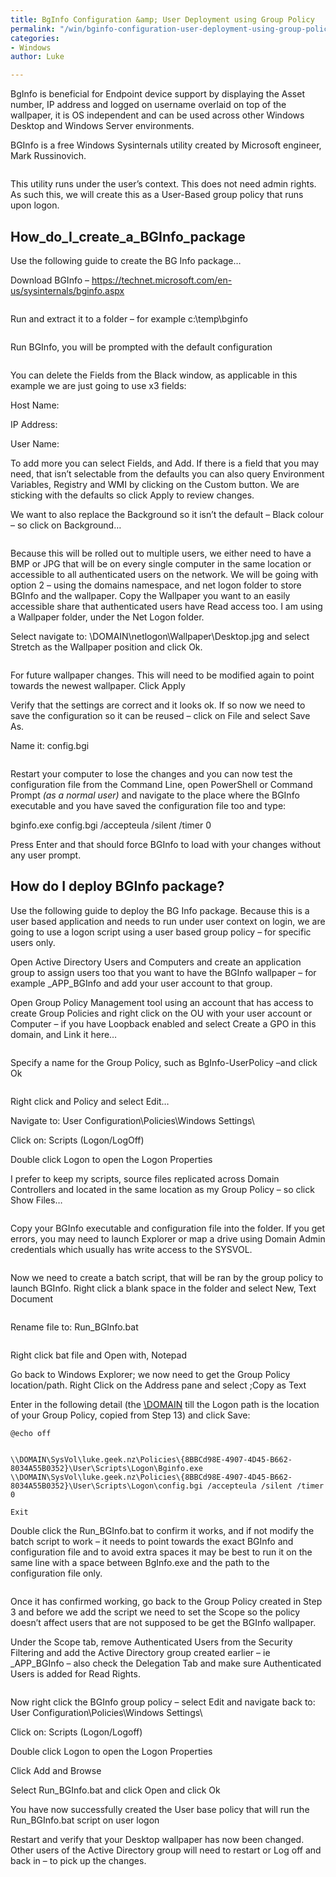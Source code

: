 ```yaml
---
title: BgInfo Configuration &amp; User Deployment using Group Policy
permalink: "/win/bginfo-configuration-user-deployment-using-group-policy/"
categories:
- Windows
author: Luke

---
```

BgInfo is beneficial for Endpoint device support by displaying the Asset number, IP address and logged on username overlaid on top of the wallpaper, it is OS independent and can be used across other Windows Desktop and Windows Server environments.

BGInfo is a free Windows Sysinternals utility created by Microsoft engineer, Mark Russinovich.

<img src="https://i2.wp.com/luke.geek.nz/wp-content/uploads/2016/12/121216_0805_BgInfoConfi1.jpg?w=1500" alt="" data-recalc-dims="1" />

This utility runs under the user’s context. This does not need admin rights. As such this, we will create this as a User-Based group policy that runs upon logon.

## How_do_I_create_a_BGInfo_package

Use the following guide to create the BG Info package…

Download BGInfo – <a href="https://technet.microsoft.com/en-us/sysinternals/bginfo.aspx" target="_blank">https://technet.microsoft.com/en-us/sysinternals/bginfo.aspx</a>

<img src="https://i1.wp.com/luke.geek.nz/wp-content/uploads/2016/12/121216_0805_BgInfoConfi2.png?w=1500" alt="" data-recalc-dims="1" />

Run and extract it to a folder – for example c:\\temp\\bginfo

<img src="https://i0.wp.com/luke.geek.nz/wp-content/uploads/2016/12/121216_0805_BgInfoConfi3.png?w=1500" alt="" data-recalc-dims="1" />

Run BGInfo, you will be prompted with the default configuration

<img src="https://i2.wp.com/luke.geek.nz/wp-content/uploads/2016/12/121216_0805_BgInfoConfi4.png?w=1500" alt="" data-recalc-dims="1" />

You can delete the Fields from the Black window, as applicable in this example we are just going to use x3 fields:

Host Name:    <Host Name>

IP Address:    <IP Address>

User Name:    <User Name>

To add more you can select Fields, and Add. If there is a field that you may need, that isn’t selectable from the defaults you can also query Environment Variables, Registry and WMI by clicking on the Custom button. We are sticking with the defaults so click Apply to review changes.

We want to also replace the Background so it isn’t the default – Black colour – so click on Background…

<img src="https://i0.wp.com/luke.geek.nz/wp-content/uploads/2016/12/121216_0805_BgInfoConfi5.png?w=1500" alt="" data-recalc-dims="1" />

Because this will be rolled out to multiple users, we either need to have a BMP or JPG that will be on every single computer in the same location or accessible to all authenticated users on the network. We will be going with option 2 – using the domains namespace, and net logon folder to store BGInfo and the wallpaper. Copy the Wallpaper you want to an easily accessible share that authenticated users have Read access too. I am using a Wallpaper folder, under the Net Logon folder.

Select navigate to: \\DOMAIN\\netlogon\\Wallpaper\\Desktop.jpg and select Stretch as the Wallpaper position and click Ok.

<img src="https://i1.wp.com/luke.geek.nz/wp-content/uploads/2016/12/121216_0805_BgInfoConfi6.png?w=1500" alt="" data-recalc-dims="1" />

For future wallpaper changes. This will need to be modified again to point towards the newest wallpaper. Click Apply

Verify that the settings are correct and it looks ok. If so now we need to save the configuration so it can be reused – click on File and select Save As.

Name it: config.bgi

<img src="https://i2.wp.com/luke.geek.nz/wp-content/uploads/2016/12/121216_0805_BgInfoConfi7.png?w=1500" alt="" data-recalc-dims="1" />

Restart your computer to lose the changes and you can now test the configuration file from the Command Line, open PowerShell or Command Prompt <em>(as a normal user)</em> and navigate to the place where the BGInfo executable and you have saved the configuration file too and type:

bginfo.exe config.bgi /accepteula /silent /timer 0

Press Enter and that should force BGInfo to load with your changes without any user prompt.

## <span id="How_do_I_deploy_BGInfo_package">How do I deploy BGInfo package?</span>

Use the following guide to deploy the BG Info package. Because this is a user based application and needs to run under user context on login, we are going to use a logon script using a user based group policy – for specific users only.

Open Active Directory Users and Computers and create an application group to assign users too that you want to have the BGInfo wallpaper – for example _APP_BGInfo and add your user account to that group.

Open Group Policy Management tool using an account that has access to create Group Policies and right click on the OU with your user account or Computer – if you have Loopback enabled and select Create a GPO in this domain, and Link it here…

<img src="https://i0.wp.com/luke.geek.nz/wp-content/uploads/2016/12/121216_0805_BgInfoConfi8.png?w=1500" alt="" data-recalc-dims="1" />

Specify a name for the Group Policy, such as BgInfo-UserPolicy –and click Ok

<img src="https://i0.wp.com/luke.geek.nz/wp-content/uploads/2016/12/121216_0805_BgInfoConfi9.png?w=1500" alt="" data-recalc-dims="1" />

Right click and Policy and select Edit…

Navigate to: User Configuration\\Policies\\Windows Settings\\

Click on: Scripts (Logon/LogOff)

Double click Logon to open the Logon Properties

I prefer to keep my scripts, source files replicated across Domain Controllers and located in the same location as my Group Policy – so click Show Files…

<img src="https://i2.wp.com/luke.geek.nz/wp-content/uploads/2016/12/121216_0805_BgInfoConfi10.png?w=1500" alt="" data-recalc-dims="1" />

Copy your BGInfo executable and configuration file into the folder. If you get errors, you may need to launch Explorer or map a drive using Domain Admin credentials which usually has write access to the SYSVOL.

<img src="https://i2.wp.com/luke.geek.nz/wp-content/uploads/2016/12/121216_0805_BgInfoConfi11.png?w=1500" alt="" data-recalc-dims="1" />

Now we need to create a batch script, that will be ran by the group policy to launch BGInfo. Right click a blank space in the folder and select New, Text Document

<img src="https://i1.wp.com/luke.geek.nz/wp-content/uploads/2016/12/121216_0805_BgInfoConfi12.png?w=1500" alt="" data-recalc-dims="1" />

Rename file to: Run_BGInfo.bat

<img src="https://i0.wp.com/luke.geek.nz/wp-content/uploads/2016/12/121216_0805_BgInfoConfi13.png?w=1500" alt="" data-recalc-dims="1" />

Right click bat file and Open with, Notepad

Go back to Windows Explorer; we now need to get the Group Policy location/path. Right Click on the Address pane and select ;Copy as Text

Enter in the following detail (the <a href="///\\DOMAIN">\\DOMAIN</a> till the Logon path is the location of your Group Policy, copied from Step 13) and click Save:

    @echo off
    
    
    \\DOMAIN\SysVol\luke.geek.nz\Policies\{8BBCd98E-4907-4D45-B662-8034A55B0352}\User\Scripts\Logon\Bginfo.exe \\DOMAIN\SysVol\luke.geek.nz\Policies\{8BBCd98E-4907-4D45-B662-8034A55B0352}\User\Scripts\Logon\config.bgi /accepteula /silent /timer 0
    
    Exit

Double click the Run_BGInfo.bat to confirm it works, and if not modify the batch script to work – it needs to point towards the exact BGInfo and configuration file and to avoid extra spaces it may be best to run it on the same line with a space between BgInfo.exe and the path to the configuration file only.

<img src="https://i1.wp.com/luke.geek.nz/wp-content/uploads/2016/12/121216_0805_BgInfoConfi14.png?w=1500" alt="" data-recalc-dims="1" />

Once it has confirmed working, go back to the Group Policy created in Step 3 and before we add the script we need to set the Scope so the policy doesn’t affect users that are not supposed to be get the BGInfo wallpaper.

Under the Scope tab, remove Authenticated Users from the Security Filtering and add the Active Directory group created earlier – ie _APP_BGInfo – also check the Delegation Tab and make sure Authenticated Users is added for Read Rights.

<img src="https://i1.wp.com/luke.geek.nz/wp-content/uploads/2016/12/121216_0805_BgInfoConfi15.png?w=1500" alt="" data-recalc-dims="1" />

Now right click the BGInfo group policy – select Edit and navigate back to: User Configuration\\Policies\\Windows Settings\\

Click on: Scripts (Logon/Logoff)

Double click Logon to open the Logon Properties

Click Add and Browse

Select Run_BGInfo.bat and click Open and click Ok

You have now successfully created the User base policy that will run the Run_BGInfo.bat script on user logon

Restart and verify that your Desktop wallpaper has now been changed. Other users of the Active Directory group will need to restart or Log off and back in – to pick up the changes.

<img src="https://i2.wp.com/luke.geek.nz/wp-content/uploads/2016/12/121216_0805_BgInfoConfi16.png?w=1500" alt="" data-recalc-dims="1" />